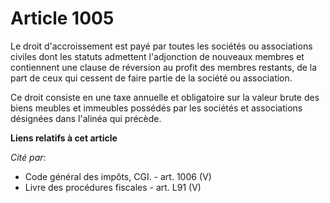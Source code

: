 # Article 1005

Le droit d'accroissement est payé par toutes les sociétés ou associations civiles dont les statuts admettent l'adjonction de
nouveaux membres et contiennent une clause de réversion au profit des membres restants, de la part de ceux qui cessent de
faire partie de la société ou association.

Ce droit consiste en une taxe annuelle et obligatoire sur la valeur brute des biens meubles et immeubles possédés par les
sociétés et associations désignées dans l'alinéa qui précède.

**Liens relatifs à cet article**

_Cité par_:

  - Code général des impôts, CGI. - art. 1006 (V)
  - Livre des procédures fiscales - art. L91 (V)
